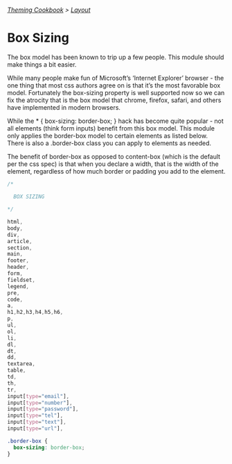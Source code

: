 ###### [Theming Cookbook](../index.md)  >  [Layout](./index.md)

# Box Sizing

The box model has been known to trip up a few people. This module should make things a bit easier.

While many people make fun of Microsoft’s ‘Internet Explorer’ browser - the one thing that most css authors agree on is that it’s the most favorable box model. Fortunately the box-sizing property is well supported now so we can fix the atrocity that is the box model that chrome, firefox, safari, and others have implemented in modern browsers.

While the * { box-sizing: border-box; } hack has become quite popular - not all elements (think form inputs) benefit from this box model. This module only applies the border-box model to certain elements as listed below. There is also a .border-box class you can apply to elements as needed.

The benefit of border-box as opposed to content-box (which is the default per the css spec) is that when you declare a width, that is the width of the element, regardless of how much border or padding you add to the element.

```css
/*
 
  BOX SIZING

*/

html,
body,
div,
article,
section,
main,
footer,
header,
form,
fieldset,
legend,
pre,
code,
a,
h1,h2,h3,h4,h5,h6,
p,
ul,
ol,
li,
dl,
dt,
dd,
textarea,
table, 
td,
th,
tr,
input[type="email"],
input[type="number"],
input[type="password"],
input[type="tel"],
input[type="text"],
input[type="url"],

.border-box {
  box-sizing: border-box;
}
```